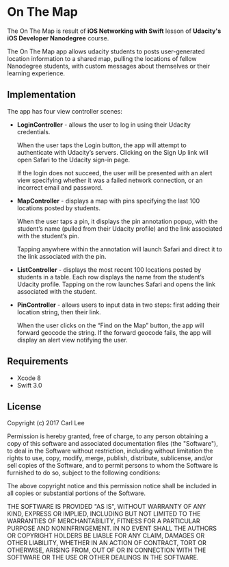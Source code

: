 # On The Map
The On The Map is result of **iOS Networking with Swift** lesson of **Udacity's iOS Developer Nanodegree** course.

The On The Map app allows udacity students to posts user-generated location information to a shared map, pulling the locations of fellow Nanodegree students, with custom messages about themselves or their learning experience.

## Implementation

The app has four view controller scenes:

- **LoginController** - allows the user to log in using their Udacity credentials. 
  
  When the user taps the Login button, the app will attempt to authenticate with Udacity’s servers. Clicking on the Sign Up link will open Safari to the Udacity sign-in page.
  
  If the login does not succeed, the user will be presented with an alert view specifying whether it was a failed network connection, or an incorrect email and password.

- **MapController** - displays a map with pins specifying the last 100 locations posted by students. 
  
  When the user taps a pin, it displays the pin annotation popup, with the student’s name (pulled from their Udacity profile) and the link associated with the student’s pin.
  
  Tapping anywhere within the annotation will launch Safari and direct it to the link associated with the pin.

- **ListController** - displays the most recent 100 locations posted by students in a table. Each row displays the name from the student’s Udacity profile. Tapping on the row launches Safari and opens the link associated with the student.

- **PinController** - allows users to input data in two steps: first adding their location string, then their link.
  
  When the user clicks on the “Find on the Map” button, the app will forward geocode the string. If the forward geocode fails, the app will display an alert view notifying the user.

## Requirements

 - Xcode 8
 - Swift 3.0

## License

Copyright (c) 2017 Carl Lee

Permission is hereby granted, free of charge, to any person obtaining a copy of this software and associated documentation files (the "Software"), to deal in the Software without restriction, including without limitation the rights to use, copy, modify, merge, publish, distribute, sublicense, and/or sell copies of the Software, and to permit persons to whom the Software is furnished to do so, subject to the following conditions:

The above copyright notice and this permission notice shall be included in all copies or substantial portions of the Software.

THE SOFTWARE IS PROVIDED "AS IS", WITHOUT WARRANTY OF ANY KIND, EXPRESS OR IMPLIED, INCLUDING BUT NOT LIMITED TO THE WARRANTIES OF MERCHANTABILITY, FITNESS FOR A PARTICULAR PURPOSE AND NONINFRINGEMENT. IN NO EVENT SHALL THE AUTHORS OR COPYRIGHT HOLDERS BE LIABLE FOR ANY CLAIM, DAMAGES OR OTHER LIABILITY, WHETHER IN AN ACTION OF CONTRACT, TORT OR OTHERWISE, ARISING FROM, OUT OF OR IN CONNECTION WITH THE SOFTWARE OR THE USE OR OTHER DEALINGS IN THE SOFTWARE.
